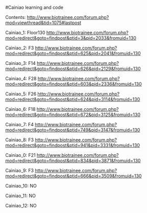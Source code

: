 #Cainiao learning and code

Contents: http://www.biotrainee.com/forum.php?mod=viewthread&tid=1075#lastpost

Cainiao_1: Floor130 http://www.biotrainee.com/forum.php?mod=redirect&goto=findpost&ptid=3&pid=2033&fromuid=130

Cainiao_2: F3 http://www.biotrainee.com/forum.php?mod=redirect&goto=findpost&ptid=625&pid=2041&fromuid=130

Cainiao_3: F14 http://www.biotrainee.com/forum.php?mod=redirect&goto=findpost&ptid=626&pid=2129&fromuid=130

Cainiao_4: F28 http://www.biotrainee.com/forum.php?mod=redirect&goto=findpost&ptid=603&pid=2336&fromuid=130

Cainiao_5: F26 http://www.biotrainee.com/forum.php?mod=redirect&goto=findpost&ptid=624&pid=3114&fromuid=130

Cainiao_6: F18 http://www.biotrainee.com/forum.php?mod=redirect&goto=findpost&ptid=672&pid=3125&fromuid=130

Cainiao_7: F4 http://www.biotrainee.com/forum.php?mod=redirect&goto=findpost&ptid=749&pid=3147&fromuid=130

Cainiao_8: F3 http://www.biotrainee.com/forum.php?mod=redirect&goto=findpost&ptid=941&pid=3331&fromuid=130

Cainiao_0: F21 http://www.biotrainee.com/forum.php?mod=redirect&goto=findpost&ptid=834&pid=3871&fromuid=130

Cainiao_9: F3 http://www.biotrainee.com/forum.php?mod=redirect&goto=findpost&ptid=666&pid=3509&fromuid=130

Cainiao_10: NO

Cainiao_11: NO

Cainiao_12: NO
